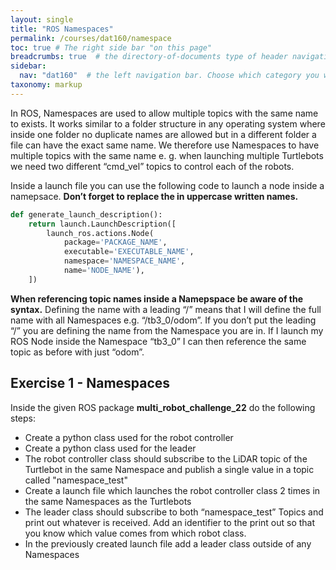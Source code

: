 ```yaml
---
layout: single
title: "ROS Namespaces"
permalink: /courses/dat160/namespace
toc: true # The right side bar "on this page"
breadcrumbs: true  # the directory-of-documents type of header navigation
sidebar:
  nav: "dat160"  # the left navigation bar. Choose which category you want.
taxonomy: markup
---
```


In ROS, Namespaces are used to allow multiple topics with the same name to exists. It works similar to a folder structure in any operating system where inside one folder no duplicate names are allowed but in a different folder a file can have the exact same name. We therefore use Namespaces to have multiple topics with the same name e. g. when launching multiple Turtlebots we need two different “cmd_vel” topics to control each of the robots.

Inside a launch file you can use the following code to launch a node inside a namepsace. **Don’t forget to replace the in uppercase written names.**
```python
def generate_launch_description():
    return launch.LaunchDescription([
        launch_ros.actions.Node(
            package='PACKAGE_NAME',
            executable='EXECUTABLE_NAME',
            namespace='NAMESPACE_NAME',
            name='NODE_NAME'),
    ])
```

**When referencing topic names inside a Namepspace be aware of the syntax.** Defining the name with a leading “/” means that I will define the full name with all Namespaces e.g. “/tb3_0/odom”. If you don’t put the leading “/” you are defining the name from the Namespace you are in. If I launch my ROS Node inside the Namespace “tb3_0” I can then reference the same topic as before with just “odom”.

## Exercise 1 - Namespaces

Inside the given ROS package **multi_robot_challenge_22** do the following steps:

* Create a python class used for the robot controller
* Create a python class used for the leader
* The robot controller class should subscribe to the LiDAR topic of the Turtlebot in the same Namespace and publish a single value in a topic called "namespace_test"
* Create a launch file which launches the robot controller class 2 times in the same Namespaces as the Turtlebots
* The leader class should subscribe to both “namespace_test” Topics and print out whatever is received. Add an identifier to the print out so that you know which value comes from which robot class.
* In the previously created launch file add a leader class outside of any Namespaces